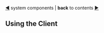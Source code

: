 [&#9664;](system.md) system components | __back__ to contents [&#9654;](https://github.com/FieldServer/happngin#documentation)

## Using the Client
